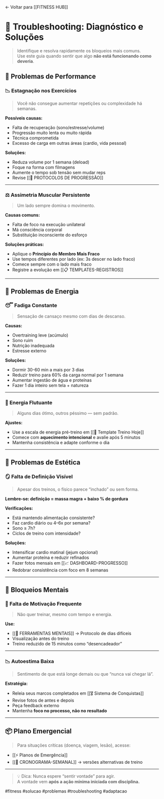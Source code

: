 ← Voltar para [[FITNESS HUB]]
# 🔧 Troubleshooting: Diagnóstico e Soluções

> Identifique e resolva rapidamente os bloqueios mais comuns.  
> Use este guia quando sentir que algo **não está funcionando como deveria**.
## 🧱 Problemas de Performance

### 📉 Estagnação nos Exercícios
> Você não consegue aumentar repetições ou complexidade há semanas.

**Possíveis causas:**
- Falta de recuperação (sono/estresse/volume)
- Progressão muito lenta ou muito rápida
- Técnica comprometida
- Excesso de carga em outras áreas (cardio, vida pessoal)

**Soluções:**
- Reduza volume por 1 semana (deload)
- Foque na forma com filmagens
- Aumente o tempo sob tensão sem mudar reps
- Revise [[🔄 PROTOCOLOS DE PROGRESSÃO]]

---

### ⚖️ Assimetria Muscular Persistente
> Um lado sempre domina o movimento.

**Causas comuns:**
- Falta de foco na execução unilateral
- Má consciência corporal
- Substituição inconsciente do esforço

**Soluções práticas:**
- Aplique o **Princípio do Membro Mais Fraco**
- Use tempos diferentes por lado (ex: 3s descer no lado fraco)
- Comece sempre com o lado mais fraco
- Registre a evolução em [[📋 TEMPLATES-REGISTROS]]

---

## 🔋 Problemas de Energia

### 😴 Fadiga Constante
> Sensação de cansaço mesmo com dias de descanso.

**Causas:**
- Overtraining leve (acúmulo)
- Sono ruim
- Nutrição inadequada
- Estresse externo

**Soluções:**
- Dormir 30-60 min a mais por 3 dias
- Reduzir treino para 60% da carga normal por 1 semana
- Aumentar ingestão de água e proteínas
- Fazer 1 dia inteiro sem tela + natureza

---

### 🔄 Energia Flutuante
> Alguns dias ótimo, outros péssimo — sem padrão.

**Ajustes:**
- Use a escala de energia pré-treino em [[📝 Template Treino Hoje]]
- Comece com **aquecimento intencional** e avalie após 5 minutos
- Mantenha consistência e adapte conforme o dia

---

## 🧍 Problemas de Estética

### 🪞 Falta de Definição Visível
> Apesar dos treinos, o físico parece “inchado” ou sem forma.

**Lembre-se: definição = massa magra + baixo % de gordura**

**Verificações:**
- Está mantendo alimentação consistente?
- Faz cardio diário ou 4–6x por semana?
- Sono ≥ 7h?  
- Ciclos de treino com intensidade?

**Soluções:**
- Intensificar cardio matinal (jejum opcional)
- Aumentar proteína e reduzir refinados
- Fazer fotos mensais em [[📈 DASHBOARD-PROGRESSO]]
- Redobrar consistência com foco em 8 semanas

---

## 🧠 Bloqueios Mentais

### 🤯 Falta de Motivação Frequente
> Não quer treinar, mesmo com tempo e energia.

**Use:**
- [[💭 FERRAMENTAS MENTAIS]] → Protocolo de dias difíceis
- Visualização antes do treino
- Treino reduzido de 15 minutos como “desencadeador”

---

### 📉 Autoestima Baixa
> Sentimento de que está longe demais ou que “nunca vai chegar lá”.

**Estratégia:**
- Releia seus marcos completados em [[🎖️ Sistema de Conquistas]]
- Revise fotos de antes e depois
- Peça feedback externo
- Mantenha **foco no processo, não no resultado**

---

## 📦 Plano Emergencial

> Para situações críticas (doença, viagem, lesão), acesse:

- [[⚡ Planos de Emergência]]
- [[📅 CRONOGRAMA-SEMANAL]] → versões alternativas de treino

---

> 💡 Dica: Nunca espere “sentir vontade” para agir.  
> A vontade vem **após a ação mínima iniciada com disciplina.**

#fitness #solucao #problemas #troubleshooting #adaptacao
